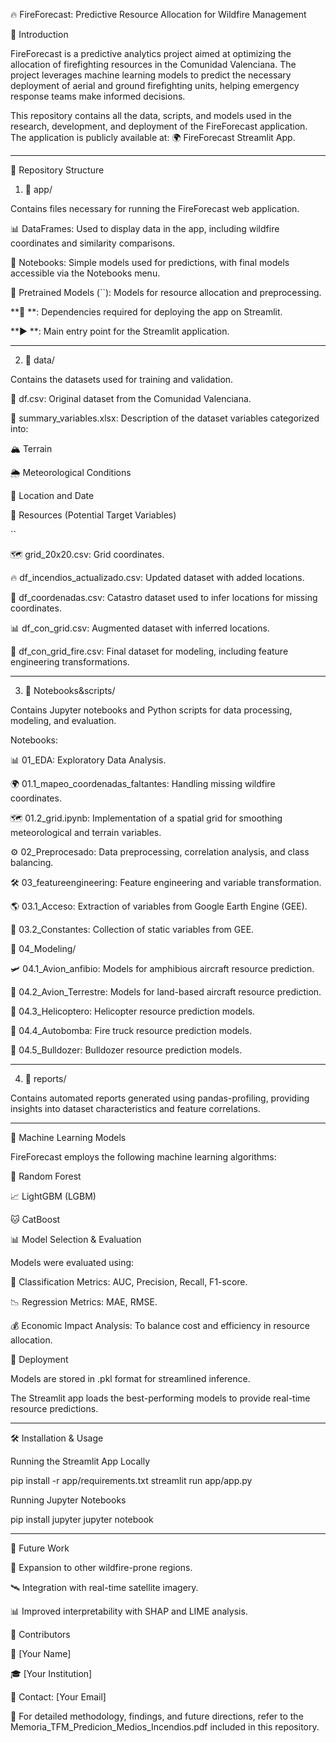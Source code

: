 🔥 FireForecast: Predictive Resource Allocation for Wildfire Management

🚀 Introduction

FireForecast is a predictive analytics project aimed at optimizing the allocation of firefighting resources in the Comunidad Valenciana. The project leverages machine learning models to predict the necessary deployment of aerial and ground firefighting units, helping emergency response teams make informed decisions.

This repository contains all the data, scripts, and models used in the research, development, and deployment of the FireForecast application. The application is publicly available at: 🌍 FireForecast Streamlit App.

***

📂 Repository Structure

1. 📁 app/

Contains files necessary for running the FireForecast web application.

📊 DataFrames: Used to display data in the app, including wildfire coordinates and similarity comparisons.

📜 Notebooks: Simple models used for predictions, with final models accessible via the Notebooks menu.

🧠 Pretrained Models (``): Models for resource allocation and preprocessing.

**📌 **: Dependencies required for deploying the app on Streamlit.

**▶️ **: Main entry point for the Streamlit application.

***

2. 📂 data/

Contains the datasets used for training and validation.



📝 df.csv: Original dataset from the Comunidad Valenciana.

📑 summary_variables.xlsx: Description of the dataset variables categorized into:

🏔️ Terrain

🌦️ Meteorological Conditions

📍 Location and Date

🚒 Resources (Potential Target Variables)

``

🗺️ grid_20x20.csv: Grid coordinates.

🔥 df_incendios_actualizado.csv: Updated dataset with added locations.

📌 df_coordenadas.csv: Catastro dataset used to infer locations for missing coordinates.

📊 df_con_grid.csv: Augmented dataset with inferred locations.

🚒 df_con_grid_fire.csv: Final dataset for modeling, including feature engineering transformations.

***

3. 📂 Notebooks&scripts/

Contains Jupyter notebooks and Python scripts for data processing, modeling, and evaluation.

Notebooks:

📊 01_EDA: Exploratory Data Analysis.

🌍 01.1_mapeo_coordenadas_faltantes: Handling missing wildfire coordinates.

🗺️ 01.2_grid.ipynb: Implementation of a spatial grid for smoothing meteorological and terrain variables.

⚙️ 02_Preprocesado: Data preprocessing, correlation analysis, and class balancing.

🛠️ 03_featureengineering: Feature engineering and variable transformation.

🌎 03.1_Acceso: Extraction of variables from Google Earth Engine (GEE).

📏 03.2_Constantes: Collection of static variables from GEE.

🤖 04_Modeling/

🛩️ 04.1_Avion_anfibio: Models for amphibious aircraft resource prediction.

🛬 04.2_Avion_Terrestre: Models for land-based aircraft resource prediction.

🚁 04.3_Helicoptero: Helicopter resource prediction models.

🚒 04.4_Autobomba: Fire truck resource prediction models.

🚜 04.5_Bulldozer: Bulldozer resource prediction models.

***

4. 📂 reports/

Contains automated reports generated using pandas-profiling, providing insights into dataset characteristics and feature correlations.

***

🧠 Machine Learning Models

FireForecast employs the following machine learning algorithms:

🌲 Random Forest

📈 LightGBM (LGBM)

🐱 CatBoost

📊 Model Selection & Evaluation

Models were evaluated using:

🔢 Classification Metrics: AUC, Precision, Recall, F1-score.

📉 Regression Metrics: MAE, RMSE.

💰 Economic Impact Analysis: To balance cost and efficiency in resource allocation.

🚀 Deployment

Models are stored in .pkl format for streamlined inference.

The Streamlit app loads the best-performing models to provide real-time resource predictions.

***

🛠️ Installation & Usage

Running the Streamlit App Locally

pip install -r app/requirements.txt
streamlit run app/app.py

Running Jupyter Notebooks

pip install jupyter
jupyter notebook

***

🔮 Future Work

📍 Expansion to other wildfire-prone regions.

🛰️ Integration with real-time satellite imagery.

📊 Improved interpretability with SHAP and LIME analysis.

👥 Contributors

📝 [Your Name]

🎓 [Your Institution]

📩 Contact: [Your Email]

📖 For detailed methodology, findings, and future directions, refer to the Memoria_TFM_Predicion_Medios_Incendios.pdf included in this repository.


